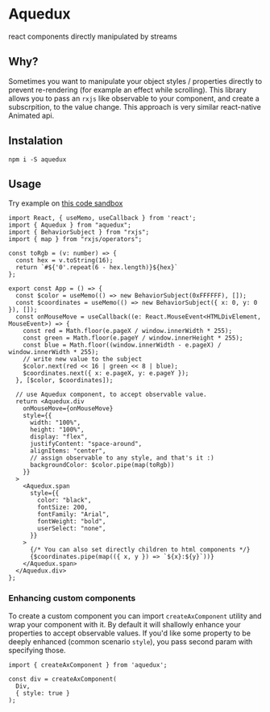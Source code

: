 # Aquedux
react components directly manipulated by streams

## Why?

Sometimes you want to manipulate your object styles / properties directly to prevent re-rendering (for example an effect while scrolling).
This library allows you to pass an `rxjs` like observable to your component, and create a subscrpition, to the value change.
This approach is very similar react-native Animated api.

## Instalation

```
npm i -S aquedux
```

## Usage

Try example on [this code sandbox]((https://codesandbox.io/s/aquedux-mouse-move-example-799s5))

```
import React, { useMemo, useCallback } from 'react';
import { Aquedux } from "aquedux";
import { BehaviorSubject } from "rxjs";
import { map } from "rxjs/operators";

const toRgb = (v: number) => {
  const hex = v.toString(16);
  return `#${'0'.repeat(6 - hex.length)}${hex}`
};

export const App = () => {
  const $color = useMemo(() => new BehaviorSubject(0xFFFFFF), []);
  const $coordinates = useMemo(() => new BehaviorSubject({ x: 0, y: 0 }), []);
  const onMouseMove = useCallback((e: React.MouseEvent<HTMLDivElement, MouseEvent>) => {
    const red = Math.floor(e.pageX / window.innerWidth * 255);
    const green = Math.floor(e.pageY / window.innerHeight * 255);
    const blue = Math.floor((window.innerWidth - e.pageX) / window.innerWidth * 255);
    // write new value to the subject
    $color.next(red << 16 | green << 8 | blue);
    $coordinates.next({ x: e.pageX, y: e.pageY });
  }, [$color, $coordinates]);

  // use Aquedux component, to accept observable value.
  return <Aquedux.div
    onMouseMove={onMouseMove}
    style={{
      width: "100%",
      height: "100%",
      display: "flex",
      justifyContent: "space-around",
      alignItems: "center",
      // assign observable to any style, and that's it :)
      backgroundColor: $color.pipe(map(toRgb))
    }}
  >
    <Aquedux.span
      style={{
        color: "black",
        fontSize: 200,
        fontFamily: "Arial",
        fontWeight: "bold",
        userSelect: "none",
      }}
    >
      {/* You can also set directly children to html components */}
      {$coordinates.pipe(map(({ x, y }) => `${x}:${y}`))}
    </Aquedux.span>
  </Aquedux.div>
};
```

### Enhancing custom components

To create a custom component you can import `createAxComponent` utility and wrap your component with it. By default it will shallowly enhance your properties to accept observable values. If you'd like some property to be deeply enhanced (common scenario `style`), you pass second param with specifying those.

```
import { createAxComponent } from 'aquedux';

const div = createAxComponent(
  Div,
  { style: true }
);
```

